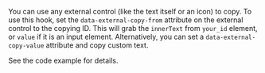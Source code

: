 You can use any external control (like the text itself or an icon) to copy. To use this hook, set the `data-external-copy-from` attribute on the external control to the copying ID. This will grab the `innerText` from `your_id` element, or `value` if it is an input element. Alternatively, you can set a `data-external-copy-value` attribute and copy custom text.

See the code example for details. 
